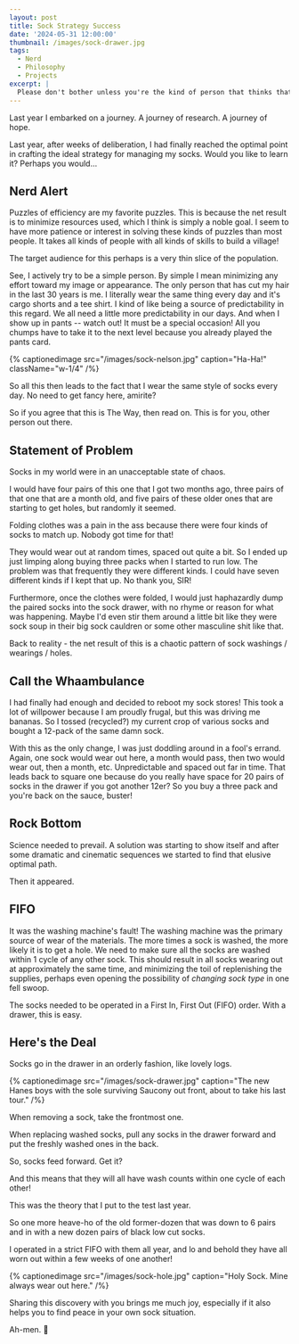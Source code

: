 ```yaml
---
layout: post
title: Sock Strategy Success
date: '2024-05-31 12:00:00'
thumbnail: /images/sock-drawer.jpg
tags:
  - Nerd
  - Philosophy
  - Projects
excerpt: |
  Please don't bother unless you're the kind of person that thinks that having 12 pairs of the same sock is the way to do it. Otherwise, Welcome Friend!
---
```


Last year I embarked on a journey. A journey of research. A journey of hope.

Last year, after weeks of deliberation, I had finally reached the optimal point in crafting the ideal strategy for managing my socks. Would you like to learn it? Perhaps you would...

## Nerd Alert

Puzzles of efficiency are my favorite puzzles. This is because the net result is to minimize resources used, which I think is simply a noble goal. I seem to have more patience or interest in solving these kinds of puzzles than most people. It takes all kinds of people with all kinds of skills to build a village!

The target audience for this perhaps is a very thin slice of the population.

See, I actively try to be a simple person. By simple I mean minimizing any effort toward my image or appearance. The only person that has cut my hair in the last 30 years is me. I literally wear the same thing every day and it's cargo shorts and a tee shirt. I kind of like being a source of predictability in this regard. We all need a little more predictability in our days. And when I show up in pants -- watch out! It must be a special occasion! All you chumps have to take it to the next level because you already played the pants card.

{% captionedimage src="/images/sock-nelson.jpg" caption="Ha-Ha!" className="w-1/4" /%}

So all this then leads to the fact that I wear the same style of socks every day. No need to get fancy here, amirite?

So if you agree that this is The Way, then read on. This is for you, other person out there.

## Statement of Problem

Socks in my world were in an unacceptable state of chaos.

I would have four pairs of this one that I got two months ago, three pairs of that one that are a month old, and five pairs of these older ones that are starting to get holes, but randomly it seemed.

Folding clothes was a pain in the ass because there were four kinds of socks to match up. Nobody got time for that!

They would wear out at random times, spaced out quite a bit. So I ended up just limping along buying three packs when I started to run low. The problem was that frequently they were different kinds. I could have seven different kinds if I kept that up. No thank you, SIR!

Furthermore, once the clothes were folded, I would just haphazardly dump the paired socks into the sock drawer, with no rhyme or reason for what was happening. Maybe I'd even stir them around a little bit like they were sock soup in their big sock cauldren or some other masculine shit like that.

Back to reality - the net result of this is a chaotic pattern of sock washings / wearings / holes.

## Call the Whaambulance

I had finally had enough and decided to reboot my sock stores! This took a lot of willpower because I am proudly frugal, but this was driving me bananas. So I tossed (recycled?) my current crop of various socks and bought a 12-pack of the same damn sock.

With this as the only change, I was just doddling around in a fool's errand. Again, one sock would wear out here, a month would pass, then two would wear out, then a month, etc. Unpredictable and spaced out far in time. That leads back to square one because do you really have space for 20 pairs of socks in the drawer if you got another 12er? So you buy a three pack and you're back on the sauce, buster!

## Rock Bottom

Science needed to prevail. A solution was starting to show itself and after some dramatic and cinematic sequences we started to find that elusive optimal path.

Then it appeared.

## FIFO

It was the washing machine's fault! The washing machine was the primary source of wear of the materials. The more times a sock is washed, the more likely it is to get a hole. We need to make sure all the socks are washed within 1 cycle of any other sock. This should result in all socks wearing out at approximately the same time, and minimizing the toil of replenishing the supplies, perhaps even opening the possibility of _changing sock type_ in one fell swoop.

The socks needed to be operated in a First In, First Out (FIFO) order. With a drawer, this is easy.

## Here's the Deal

Socks go in the drawer in an orderly fashion, like lovely logs.

{% captionedimage src="/images/sock-drawer.jpg" caption="The new Hanes boys with the sole surviving Saucony out front, about to take his last tour." /%}

When removing a sock, take the frontmost one.

When replacing washed socks, pull any socks in the drawer forward and put the freshly washed ones in the back.

So, socks feed forward. Get it?

And this means that they will all have wash counts within one cycle of each other!

This was the theory that I put to the test last year.

So one more heave-ho of the old former-dozen that was down to 6 pairs and in with a new dozen pairs of black low cut socks.

I operated in a strict FIFO with them all year, and lo and behold they have all worn out within a few weeks of one another!

{% captionedimage src="/images/sock-hole.jpg" caption="Holy Sock. Mine always wear out here." /%}

Sharing this discovery with you brings me much joy, especially if it also helps you to find peace in your own sock situation.

Ah-men.
🙏
